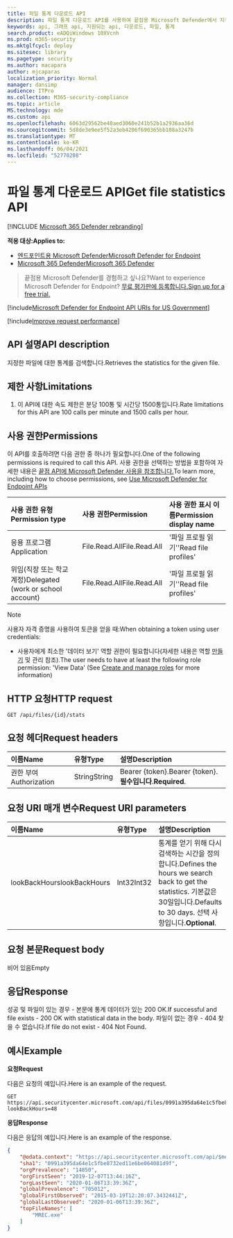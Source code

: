 ```yaml
---
title: 파일 통계 다운로드 API
description: 파일 통계 다운로드 API를 사용하여 끝점용 Microsoft Defender에서 지정한 파일에 대한 통계를 검색하는 방법을 학습합니다.
keywords: api, 그래프 api, 지원되는 api, 다운로드, 파일, 통계
search.product: eADQiWindows 10XVcnh
ms.prod: m365-security
ms.mktglfcycl: deploy
ms.sitesec: library
ms.pagetype: security
ms.author: macapara
author: mjcaparas
localization_priority: Normal
manager: dansimp
audience: ITPro
ms.collection: M365-security-compliance
ms.topic: article
MS.technology: mde
ms.custom: api
ms.openlocfilehash: 6063d29562be40aed3060e241b52b1a2936aa36d
ms.sourcegitcommit: 5d8de3e9ee5f52a3eb4206f690365bb108a3247b
ms.translationtype: MT
ms.contentlocale: ko-KR
ms.lasthandoff: 06/04/2021
ms.locfileid: "52770208"
---
```

# <a name="get-file-statistics-api"></a><span data-ttu-id="89130-104">파일 통계 다운로드 API</span><span class="sxs-lookup"><span data-stu-id="89130-104">Get file statistics API</span></span>

[!INCLUDE [Microsoft 365 Defender rebranding](../../includes/microsoft-defender.md)]

<span data-ttu-id="89130-105">**적용 대상:**</span><span class="sxs-lookup"><span data-stu-id="89130-105">**Applies to:**</span></span>
- [<span data-ttu-id="89130-106">엔드포인트용 Microsoft Defender</span><span class="sxs-lookup"><span data-stu-id="89130-106">Microsoft Defender for Endpoint</span></span>](https://go.microsoft.com/fwlink/p/?linkid=2154037)
- [<span data-ttu-id="89130-107">Microsoft 365 Defender</span><span class="sxs-lookup"><span data-stu-id="89130-107">Microsoft 365 Defender</span></span>](https://go.microsoft.com/fwlink/?linkid=2118804)

> <span data-ttu-id="89130-108">끝점용 Microsoft Defender를 경험하고 싶나요?</span><span class="sxs-lookup"><span data-stu-id="89130-108">Want to experience Microsoft Defender for Endpoint?</span></span> [<span data-ttu-id="89130-109">무료 평가판에 등록합니다.</span><span class="sxs-lookup"><span data-stu-id="89130-109">Sign up for a free trial.</span></span>](https://www.microsoft.com/microsoft-365/windows/microsoft-defender-atp?ocid=docs-wdatp-exposedapis-abovefoldlink) 

[!include[Microsoft Defender for Endpoint API URIs for US Government](../../includes/microsoft-defender-api-usgov.md)]

[!include[Improve request performance](../../includes/improve-request-performance.md)]


## <a name="api-description"></a><span data-ttu-id="89130-110">API 설명</span><span class="sxs-lookup"><span data-stu-id="89130-110">API description</span></span>
<span data-ttu-id="89130-111">지정한 파일에 대한 통계를 검색합니다.</span><span class="sxs-lookup"><span data-stu-id="89130-111">Retrieves the statistics for the given file.</span></span>


## <a name="limitations"></a><span data-ttu-id="89130-112">제한 사항</span><span class="sxs-lookup"><span data-stu-id="89130-112">Limitations</span></span>
1. <span data-ttu-id="89130-113">이 API에 대한 속도 제한은 분당 100통 및 시간당 1500통입니다.</span><span class="sxs-lookup"><span data-stu-id="89130-113">Rate limitations for this API are 100 calls per minute and 1500 calls per hour.</span></span>


## <a name="permissions"></a><span data-ttu-id="89130-114">사용 권한</span><span class="sxs-lookup"><span data-stu-id="89130-114">Permissions</span></span>
<span data-ttu-id="89130-115">이 API를 호출하려면 다음 권한 중 하나가 필요합니다.</span><span class="sxs-lookup"><span data-stu-id="89130-115">One of the following permissions is required to call this API.</span></span> <span data-ttu-id="89130-116">사용 권한을 선택하는 방법을 포함하여 자세한 내용은 [끝점 API에 Microsoft Defender 사용을 참조합니다.](apis-intro.md)</span><span class="sxs-lookup"><span data-stu-id="89130-116">To learn more, including how to choose permissions, see [Use Microsoft Defender for Endpoint APIs](apis-intro.md)</span></span>

<span data-ttu-id="89130-117">사용 권한 유형</span><span class="sxs-lookup"><span data-stu-id="89130-117">Permission type</span></span> |   <span data-ttu-id="89130-118">사용 권한</span><span class="sxs-lookup"><span data-stu-id="89130-118">Permission</span></span>  |   <span data-ttu-id="89130-119">사용 권한 표시 이름</span><span class="sxs-lookup"><span data-stu-id="89130-119">Permission display name</span></span>
:---|:---|:---
<span data-ttu-id="89130-120">응용 프로그램</span><span class="sxs-lookup"><span data-stu-id="89130-120">Application</span></span> |   <span data-ttu-id="89130-121">File.Read.All</span><span class="sxs-lookup"><span data-stu-id="89130-121">File.Read.All</span></span> | <span data-ttu-id="89130-122">'파일 프로필 읽기'</span><span class="sxs-lookup"><span data-stu-id="89130-122">'Read file profiles'</span></span>
<span data-ttu-id="89130-123">위임(직장 또는 학교 계정)</span><span class="sxs-lookup"><span data-stu-id="89130-123">Delegated (work or school account)</span></span> | <span data-ttu-id="89130-124">File.Read.All</span><span class="sxs-lookup"><span data-stu-id="89130-124">File.Read.All</span></span> | <span data-ttu-id="89130-125">'파일 프로필 읽기'</span><span class="sxs-lookup"><span data-stu-id="89130-125">'Read file profiles'</span></span>

>[!Note]
> <span data-ttu-id="89130-126">사용자 자격 증명을 사용하여 토큰을 얻을 때:</span><span class="sxs-lookup"><span data-stu-id="89130-126">When obtaining a token using user credentials:</span></span>
>- <span data-ttu-id="89130-127">사용자에게 최소한 '데이터 보기' 역할 권한이 필요합니다(자세한 내용은 역할 [만들기](user-roles.md) 및 관리 참조).</span><span class="sxs-lookup"><span data-stu-id="89130-127">The user needs to have at least the following role permission: 'View Data' (See [Create and manage roles](user-roles.md) for more information)</span></span>

## <a name="http-request"></a><span data-ttu-id="89130-128">HTTP 요청</span><span class="sxs-lookup"><span data-stu-id="89130-128">HTTP request</span></span>
```
GET /api/files/{id}/stats
```

## <a name="request-headers"></a><span data-ttu-id="89130-129">요청 헤더</span><span class="sxs-lookup"><span data-stu-id="89130-129">Request headers</span></span>

<span data-ttu-id="89130-130">이름</span><span class="sxs-lookup"><span data-stu-id="89130-130">Name</span></span> | <span data-ttu-id="89130-131">유형</span><span class="sxs-lookup"><span data-stu-id="89130-131">Type</span></span> | <span data-ttu-id="89130-132">설명</span><span class="sxs-lookup"><span data-stu-id="89130-132">Description</span></span>
:---|:---|:---
<span data-ttu-id="89130-133">권한 부여</span><span class="sxs-lookup"><span data-stu-id="89130-133">Authorization</span></span> | <span data-ttu-id="89130-134">String</span><span class="sxs-lookup"><span data-stu-id="89130-134">String</span></span> | <span data-ttu-id="89130-135">Bearer {token}.</span><span class="sxs-lookup"><span data-stu-id="89130-135">Bearer {token}.</span></span> <span data-ttu-id="89130-136">**필수입니다**.</span><span class="sxs-lookup"><span data-stu-id="89130-136">**Required**.</span></span>

## <a name="request-uri-parameters"></a><span data-ttu-id="89130-137">요청 URI 매개 변수</span><span class="sxs-lookup"><span data-stu-id="89130-137">Request URI parameters</span></span>

<span data-ttu-id="89130-138">이름</span><span class="sxs-lookup"><span data-stu-id="89130-138">Name</span></span> | <span data-ttu-id="89130-139">유형</span><span class="sxs-lookup"><span data-stu-id="89130-139">Type</span></span> | <span data-ttu-id="89130-140">설명</span><span class="sxs-lookup"><span data-stu-id="89130-140">Description</span></span>
:---|:---|:---
<span data-ttu-id="89130-141">lookBackHours</span><span class="sxs-lookup"><span data-stu-id="89130-141">lookBackHours</span></span> | <span data-ttu-id="89130-142">Int32</span><span class="sxs-lookup"><span data-stu-id="89130-142">Int32</span></span> | <span data-ttu-id="89130-143">통계를 얻기 위해 다시 검색하는 시간을 정의합니다.</span><span class="sxs-lookup"><span data-stu-id="89130-143">Defines the hours we search back to get the statistics.</span></span> <span data-ttu-id="89130-144">기본값은 30일입니다.</span><span class="sxs-lookup"><span data-stu-id="89130-144">Defaults to 30 days.</span></span> <span data-ttu-id="89130-145">선택 사항입니다.</span><span class="sxs-lookup"><span data-stu-id="89130-145">**Optional**.</span></span>

## <a name="request-body"></a><span data-ttu-id="89130-146">요청 본문</span><span class="sxs-lookup"><span data-stu-id="89130-146">Request body</span></span>
<span data-ttu-id="89130-147">비어 있음</span><span class="sxs-lookup"><span data-stu-id="89130-147">Empty</span></span>

## <a name="response"></a><span data-ttu-id="89130-148">응답</span><span class="sxs-lookup"><span data-stu-id="89130-148">Response</span></span>
<span data-ttu-id="89130-149">성공 및 파일이 있는 경우 - 본문에 통계 데이터가 있는 200 OK.</span><span class="sxs-lookup"><span data-stu-id="89130-149">If successful and file exists - 200 OK with statistical data in the body.</span></span> <span data-ttu-id="89130-150">파일이 없는 경우 - 404 찾을 수 없습니다.</span><span class="sxs-lookup"><span data-stu-id="89130-150">If file do not exist - 404 Not Found.</span></span>


## <a name="example"></a><span data-ttu-id="89130-151">예시</span><span class="sxs-lookup"><span data-stu-id="89130-151">Example</span></span>

<span data-ttu-id="89130-152">**요청**</span><span class="sxs-lookup"><span data-stu-id="89130-152">**Request**</span></span>

<span data-ttu-id="89130-153">다음은 요청의 예입니다.</span><span class="sxs-lookup"><span data-stu-id="89130-153">Here is an example of the request.</span></span>

```http
GET https://api.securitycenter.microsoft.com/api/files/0991a395da64e1c5fbe8732ed11e6be064081d9f/stats?lookBackHours=48
```

<span data-ttu-id="89130-154">**응답**</span><span class="sxs-lookup"><span data-stu-id="89130-154">**Response**</span></span>

<span data-ttu-id="89130-155">다음은 응답의 예입니다.</span><span class="sxs-lookup"><span data-stu-id="89130-155">Here is an example of the response.</span></span>


```json
{
    "@odata.context": "https://api.securitycenter.microsoft.com/api/$metadata#microsoft.windowsDefenderATP.api.InOrgFileStats",
    "sha1": "0991a395da64e1c5fbe8732ed11e6be064081d9f",
    "orgPrevalence": "14850",
    "orgFirstSeen": "2019-12-07T13:44:16Z",
    "orgLastSeen": "2020-01-06T13:39:36Z",
    "globalPrevalence": "705012",
    "globalFirstObserved": "2015-03-19T12:20:07.3432441Z",
    "globalLastObserved": "2020-01-06T13:39:36Z",
    "topFileNames": [
        "MREC.exe"
    ]
}

```
